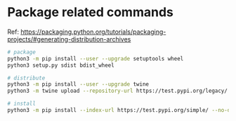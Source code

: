 # Package related commands

Ref: https://packaging.python.org/tutorials/packaging-projects/#generating-distribution-archives

```bash
# package
python3 -m pip install --user --upgrade setuptools wheel
python3 setup.py sdist bdist_wheel

# distribute
python3 -m pip install --user --upgrade twine
python3 -m twine upload --repository-url https://test.pypi.org/legacy/ dist/*

# install
python3 -m pip install --index-url https://test.pypi.org/simple/ --no-deps example-pkg-your-username
```